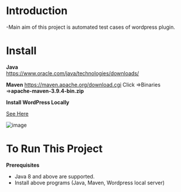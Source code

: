 # Introduction
-Main aim of this project is automated test cases of wordpress plugin. 

# Install
**Java**  
https://www.oracle.com/java/technologies/downloads/

**Maven**
 https://maven.apache.org/download.cgi
 Click =>Binaries    
 =>**apache-maven-3.9.4-bin.zip**

**Install WordPress Locally**

[See Here](https://www.hostinger.com/tutorials/wordpress-localhost)

![image](https://github.com/imranhasanraaz/wp_darkmode_automation/assets/110620143/0e884a99-9765-4bf1-9866-41a6f46748f7)


# To Run This Project
**Prerequisites**
- Java 8 and above are supported.
- Install above programs (Java, Maven, Wordpress local server)
